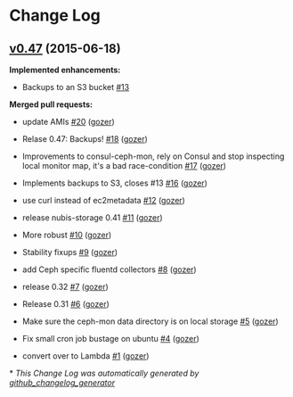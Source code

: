 # Change Log

## [v0.47](https://github.com/nubisproject/nubis-storage/tree/v0.47) (2015-06-18)

**Implemented enhancements:**

- Backups to an S3 bucket [\#13](https://github.com/Nubisproject/nubis-storage/issues/13)

**Merged pull requests:**

- update AMIs [\#20](https://github.com/Nubisproject/nubis-storage/pull/20) ([gozer](https://github.com/gozer))

- Relase 0.47: Backups! [\#18](https://github.com/Nubisproject/nubis-storage/pull/18) ([gozer](https://github.com/gozer))

- Improvements to consul-ceph-mon, rely on Consul and stop inspecting local monitor map, it's a bad race-condition [\#17](https://github.com/Nubisproject/nubis-storage/pull/17) ([gozer](https://github.com/gozer))

- Implements backups to S3, closes \#13 [\#16](https://github.com/Nubisproject/nubis-storage/pull/16) ([gozer](https://github.com/gozer))

- use curl instead of ec2metadata [\#12](https://github.com/Nubisproject/nubis-storage/pull/12) ([gozer](https://github.com/gozer))

- release nubis-storage 0.41 [\#11](https://github.com/Nubisproject/nubis-storage/pull/11) ([gozer](https://github.com/gozer))

- More robust [\#10](https://github.com/Nubisproject/nubis-storage/pull/10) ([gozer](https://github.com/gozer))

- Stability fixups [\#9](https://github.com/Nubisproject/nubis-storage/pull/9) ([gozer](https://github.com/gozer))

- add Ceph specific fluentd collectors [\#8](https://github.com/Nubisproject/nubis-storage/pull/8) ([gozer](https://github.com/gozer))

- release 0.32 [\#7](https://github.com/Nubisproject/nubis-storage/pull/7) ([gozer](https://github.com/gozer))

- Release 0.31 [\#6](https://github.com/Nubisproject/nubis-storage/pull/6) ([gozer](https://github.com/gozer))

- Make sure the ceph-mon data directory is on local storage [\#5](https://github.com/Nubisproject/nubis-storage/pull/5) ([gozer](https://github.com/gozer))

- Fix small cron job bustage on ubuntu [\#4](https://github.com/Nubisproject/nubis-storage/pull/4) ([gozer](https://github.com/gozer))

- convert over to Lambda [\#1](https://github.com/Nubisproject/nubis-storage/pull/1) ([gozer](https://github.com/gozer))



\* *This Change Log was automatically generated by [github_changelog_generator](https://github.com/skywinder/Github-Changelog-Generator)*